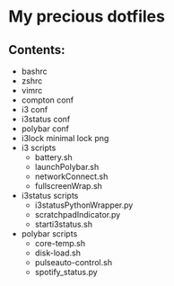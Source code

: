 # My precious dotfiles

## Contents:
 - bashrc
 - zshrc
 - vimrc
 - compton conf
 - i3 conf
 - i3status conf
 - polybar conf
 - i3lock minimal lock png
 - i3 scripts
   - battery.sh
   - launchPolybar.sh
   - networkConnect.sh
   - fullscreenWrap.sh
 - i3status scripts
   - i3statusPythonWrapper.py
   - scratchpadIndicator.py
   - starti3status.sh
 - polybar scripts
   - core-temp.sh
   - disk-load.sh
   - pulseauto-control.sh
   - spotify_status.py
